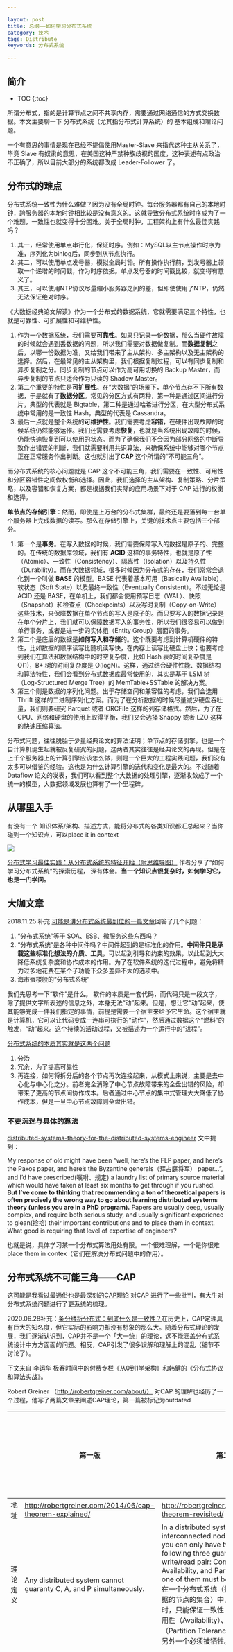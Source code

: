 ```yaml
---

layout: post
title: 总纲——如何学习分布式系统
category: 技术
tags: Distribute
keywords: 分布式系统

---
```


## 简介

* TOC
{:toc}

所谓分布式，指的是计算节点之间不共享内存，需要通过网络通信的方式交换数据。本文主要聊一下 分布式系统（尤其指分布式计算系统）的 基本组成和理论问题。

一个有意思的事情是现在已经不提倡使用Master-Slave 来指代这种主从关系了，毕竟 Slave 有奴隶的意思，在美国这种严禁种族歧视的国度，这种表述有点政治不正确了，所以目前大部分的系统都改成 Leader-Follower 了。

## 分布式的难点

分布式系统一致性为什么难做？因为没有全局时钟。每台服务器都有自己的本地时钟，跨服务器的本地时钟相比较是没有意义的。这就导致分布式系统时序成为了一个难题，一致性也就变得十分困难。关于全局时钟，工程架构上有什么最佳实践吗？
1. 其一，经常使用单点串行化，保证时序。例如：MySQL以主节点操作时序为准，序列化为binlog后，同步到从节点执行。
2. 其二，可以使用单点发号器，模拟全局时钟。所有操作执行前，到发号器上领取一个递增的时间戳，作为时序依据。单点发号器的时间戳比较，就变得有意义了。
3. 其三，可以使用NTP协议尽量缩小服务器之间的差，但即使使用了NTP，仍然无法保证绝对时序。

《大数据经典论文解读》作为一个分布式的数据系统，它就需要满足三个特性，也就是可靠性、可扩展性和可维护性。
1. 作为一个数据系统，我们需要**可靠性**。如果只记录一份数据，那么当硬件故障的时候就会遇到丢数据的问题，所以我们需要对数据做复制。而**数据复制**之后，以哪一份数据为准，又给我们带来了主从架构、多主架构以及无主架构的选择。然后，在最常见的主从架构里，我们根据复制过程，可以有同步复制和异步复制之分。同步复制的节点可以作为高可用切换的 Backup Master，而异步复制的节点只适合作为只读的 Shadow Master。
2. 第二个重要的特性是**可扩展性**。在“大数据”的场景下，单个节点存不下所有数据，于是就有了**数据分区**。常见的分区方式有两种，第一种是通过区间进行分片，典型的代表就是 Bigtable，第二种是通过哈希进行分区，在大型分布式系统中常用的是一致性 Hash，典型的代表是 Cassandra。
3. 最后一点就是整个系统的**可维护性**。我们需要考虑**容错**，在硬件出现故障的时候系统仍然能够运作。我们还需要考虑**恢复**，也就是当系统出现故障的时候，仍能快速恢复到可以使用的状态。而为了确保我们不会因为部分网络的中断导致作出错误的判断，我们就需要利用共识算法，来确保系统中能够对哪个节点正在正常服务作出判断。这也就引出了**CAP** 这个所谓的“不可能三角”。

而分布式系统的核心问题就是 CAP 这个不可能三角，我们需要在一致性、可用性和分区容错性之间做权衡和选择。因此，我们选择的主从架构、复制策略、分片策略，以及容错和恢复方案，都是根据我们实际的应用场景下对于 CAP 进行的权衡和选择。

**单节点的存储引擎**：然而，即使是上万台的分布式集群，最终还是要落到每一台单个服务器上完成数据的读写。那么在存储引擎上，关键的技术点主要包括三个部分。
1. 第一个是**事务**。在写入数据的时候，我们需要保障写入的数据是原子的、完整的。在传统的数据库领域，我们有 **ACID** 这样的事务特性，也就是原子性（Atomic）、一致性（Consistency）、隔离性（Isolation）以及持久性（Durability）。而在大数据领域，很多时候因为分布式的存在，我们常常会退化到一个叫做 **BASE** 的模型。BASE 代表着基本可用（Basically Available）、软状态（Soft State）以及最终一致性（Eventually Consistent）。不过无论是 ACID 还是 BASE，在单机上，我们都会使用预写日志（WAL）、快照（Snapshot）和检查点（Checkpoints）以及写时复制（Copy-on-Write）这些技术，来保障数据在单个节点的写入是原子的。而只要写入的数据记录是在单个分片上，我们就可以保障数据写入的事务性，所以我们很容易可以做到单行事务，或者是进一步的实体组（Entity Group）层面的事务。
2. 第二个是底层的数据是**如何写入和存储**的。这个既要考虑到计算机硬件的特性，比如数据的顺序读写比随机读写快，在内存上读写比硬盘上快；也要考虑到我们在算法和数据结构中的时空复杂度，比如 Hash 表的时间复杂度是 O(1)，B+ 树的时间复杂度是 O(logN)。这样，通过结合硬件性能、数据结构和算法特性，我们会看到分布式数据库最常使用的，其实是基于 LSM 树（Log-Structured Merge Tree）的 MemTable+SSTable 的解决方案。
3. 第三个则是数据的序列化问题。出于存储空间和兼容性的考虑，我们会选用 Thrift 这样的二进制序列化方案。而为了在分析数据的时候尽量减少硬盘吞吐量，我们则要研究 Parquet 或者 ORCFile 这样的列存储格式。然后，为了在 CPU、网络和硬盘的使用上取得平衡，我们又会选择 Snappy 或者 LZO 这样的快速压缩算法。

分布式问题，往往脱胎于少量经典论文的算法证明；单节点的存储引擎，也是一个自计算机诞生起就被反复研究的问题，这两者其实往往是经典论文的再现。但是在上千个服务器上的计算引擎应该怎么做，则是一个巨大的工程实践问题，我们没有太多可以借鉴的经验。这也是为什么计算引擎的迭代和变化是最大的。不过随着 Dataflow 论文的发表，我们可以看到整个大数据的处理引擎，逐渐收敛成了一个统一的模型，大数据领域发展也算有了一个里程碑。

## 从哪里入手

有没有一个 知识体系/架构、描述方式，能将分布式的各类知识都汇总起来？当你碰到一个知识点，可以place it in context

![](/public/upload/distribute/study_distribute_system.png)

[分布式学习最佳实践：从分布式系统的特征开始（附思维导图）](https://www.cnblogs.com/xybaby/p/8544715.html) 作者分享了“如何学习分布式系统”的探索历程， 深有体会。**当一个知识点很复杂时，如何学习它，也是一门学问。**

## 大咖文章

2018.11.25 补充 [可能是讲分布式系统最到位的一篇文章](http://www.10tiao.com/html/46/201811/2651011019/1.html)回答了几个问题：

1. “分布式系统”等于 SOA、ESB、微服务这些东西吗？
2. “分布式系统”是各种中间件吗？中间件起到的是标准化的作用。**中间件只是承载这些标准化想法的介质、工具**，可以起到引导和约束的效果，以此起到大大降低系统复杂度和协作成本的作用。为了在软件系统的迭代过程中，避免将精力过多地花费在某个子功能下众多差异不大的选项中。
3. 海市蜃楼般的“分布式系统”

我们先思考一下“软件”是什么。 软件的本质是一套代码，而代码只是一段文字，除了提供文字所表述的信息之外，本身无法“动”起来。但是，想让它“动”起来，使其能够完成一件我们指定的事情，前提是需要一个宿主来给予它生命。这个宿主就是计算机，它可以让代码变成一连串可执行的“动作”，然后通过数据这个“燃料”的触发，“动”起来。这个持续的活动过程，又被描述为一个运行中的“进程”。

[分布式系统的本质其实就是这两个问题](https://mp.weixin.qq.com/s?__biz=MjM5MDE0Mjc4MA==&mid=2651011140&idx=1&sn=37b734deb9523dbde221708baa43fb39&chksm=bdbec0178ac9490102e6072967092b5a04445bbe8f2bcf95a154f4e5d7eaf1717a342e7650b5&scene=27#wechat_redirect)

1. 分治
2. 冗余，为了提高可靠性
3. 再连接，如何将拆分后的各个节点再次连接起来，从模式上来说，主要是去中心化与中心化之分。前者完全消除了中心节点故障带来的全盘出错的风险，却带来了更高的节点间协作成本。后者通过中心节点的集中式管理大大降低了协作成本，但是一旦中心节点故障则全盘出错。

### 不要沉迷与具体的算法

[distributed-systems-theory-for-the-distributed-systems-engineer](http://the-paper-trail.org/blog/distributed-systems-theory-for-the-distributed-systems-engineer/) 文中提到：

My response of old might have been “well, here’s the FLP paper, and here’s the Paxos paper, and here’s the Byzantine generals（拜占庭将军） paper…”, and I’d have prescribed(嘱咐、规定) a laundry list of primary source material which would have taken at least six months to get through if you rushed. **But I’ve come to thinking that recommending a ton of theoretical papers is often precisely the wrong way to go about learning distributed systems theory (unless you are in a PhD program).** Papers are usually deep, usually complex, and require both serious study, and usually significant experience to glean(捡拾) their important contributions and to place them in context. What good is requiring that level of expertise of engineers?

也就是说，具体学习某一个分布式算法用处有限。一个很难理解，一个是你很难  place them in contex（它们在解决分布式问题中的作用）。


## 分布式系统不可能三角——CAP

[这可能是我看过最通俗也是最深刻的CAP理论](https://mp.weixin.qq.com/s/6PgqyigrgVICl0JiI73oNg) 对CAP 进行了一些批判，有大牛对分布式系统问题进行了更系统的梳理。

2020.06.28补充：[条分缕析分布式：到底什么是一致性？](https://mp.weixin.qq.com/s/qnvl_msvw0XL7hFezo2F4w)在历史上，CAP定理具有巨大的知名度，但它实际的影响力却没有想象的那么大。随着分布式理论的发展，我们逐渐认识到，CAP并不是一个「大一统」的理论，远不能涵盖分布式系统设计中方方面面的问题。相反，CAP引发了很多误解和理解上的混乱（细节不讨论了）。

下文来自 李运华 极客时间中的付费专栏《从0到1学架构》和韩健的《分布式协议和算法实战》。

Robert Greiner （http://robertgreiner.com/about/） 对CAP 的理解也经历了一个过程，他写了两篇文章来阐述CAP理论，第一篇被标记为outdated

||第一版|第二版|韩健的《分布式协议和算法实战》|
|---|---|---|---|
|地址|http://robertgreiner.com/2014/06/cap-theorem-explained/|http://robertgreiner.com/2014/08/cap-theorem-revisited/|
|理论定义|Any distributed system cannot guaranty C, A, and P simultaneously.|In a distributed system (a collection of interconnected nodes that share data.), you can only have two out of the following three guarantees across a write/read pair: Consistency, Availability, and Partition Tolerance - one of them must be sacrificed.<br>在一个分布式系统（指互相连接并共享数据的节点的集合）中，当涉及读写操作时，只能保证一致性（Consistence）、可用性（Availability）、分区容错性（Partition Tolerance）三者中的两个，另外一个必须被牺牲。|
|一致性|all nodes see the same data at the same time|A read is guaranteed to return the most recent write for a given client 总能读到 最新写入的新值|客户端的每次读操作，不管访问哪个节点，要么读到的都是同一份最新的数据，要么读取失败|
|可用性|Every request gets a response on success/failure|A non-failing node will return a reasonable response within a reasonable amount of time (no error or timeout)|任何来自客户端的请求，不管访问哪个节点，都能得到响应数据，但不保证是同一份最新数据|
|分区容忍性|System continues to work despite message loss or partial failure|The system will continue to function when network partitions occur|当节点间出现任意数量的消息丢失或高延迟的时候，系统仍然可以继续提供服务|


1. 只要有网络交互就一定会有延迟和数据丢失，也就是说，分区容错性（P）是前提，不是你想不想的问题，而是始终会存在，**于是只能在可用性和一致性两者间做出选择。**当网络分区失效，也就是网络不可用的时候
    1. 如果选择了一致性，P（分区）会导致同步时间无限延长，系统就可能返回一个错误码或者干脆超时，即系统不可用。
    2. 如果选择了可用性，节点之间可能会失去联系，为了高可用，每个节点只能用本地数据提供服务，而这样会导致全局数据的不一致性。
    在工程上，我们关注的往往是如何在保持相对一致性的前提下，提高系统的可用性。
2. 大部分人对 CAP 理论有个误解，认为无论在什么情况下，分布式系统都只能在 C 和 A 中选择 1 个。 其实，在不存在网络分区的情况下，也就是分布式系统正常运行时（这也是系统在绝大部分时候所处的状态），就是说在不需要 P 时，C 和 A 能够同时保证。
3. CAP理论的一致性是保证同样一个数据在所有不同服务器上的拷贝都是相同的，**这是一种逻辑保证**，而不是物理，因为光速限制，在不同服务器上这种复制是需要时间的，集群通过阻止客户端查看不同节点上还未同步的数据维持逻辑视图。
4. **当跨分布式系统提供ACID时，这两个概念会混淆在一起**，Google’s Spanner system能够提供分布式系统的ACID，其包含ACID+CAP设计，也就是两阶段提交 2PC+ 多副本同步机制（如 Paxos）
3. 还是读写问题。[多线程](http://qiankunli.github.io/2014/10/09/Threads.html) 提到，多线程本质是一个并发读写问题，数据库系统中，为了描述并发读写的安全程度，还提出了隔离性的概念。具体到cap 理论上，副本一致性本质是并发读写问题（A主机写入的数据，B主机多长时间可以读到，或者说B主机也在写同一个数据）。

[从CAP理论到Paxos算法](http://blog.longjiazuo.com/archives/5369?hmsr=toutiao.io&utm_medium=toutiao.io&utm_source=toutiao.io) 

[服务发现技术选型那点事儿](https://mp.weixin.qq.com/s/boh5smQ6ApTwScKYyhuD-Q) Eureka通过“最大努力的复制（best effort replication）” 可以让整个模型变得简单与高可用，我们在进行 A -> B 的调用时，服务 A 只要读取一个 B 的地址，就可以进行 RESTful 请求，如果 B 的这个地址下线或不可达，则有 Hystrix 之类的机制让我们快速失败。PS：也就是不单纯局限于 CAP 来考虑系统的可用性

[关于《谈谈分布式系统的CAP理论》的几点看法](https://mp.weixin.qq.com/s/fYJ87s-NLARsdQ8-9xx7TQ)
1. 窃以为这里 CAP 理论研究的对象是：数据库、软件、网络，用数据库的一致性、软件的高可用和网络的可访问性来阐释：如何设计好的分布式系统。当今（2022年）的分布式系统已经远超数据库、软件和网络的概念，再以这三者为对象讨论：什么是好的分布式系统是否有点儿过时了？是否可以把这些概念做一下升级呢？
2. 是否可以把 A 的部分升级为“容错”、P 的部分升级为“容灾”？之所以这样升级，因为，A 的软件部分升级为容错就能够涵盖：网络延迟、中断等情况，而不仅仅指狭义的可用，毕竟可用在不同的软件环境和设计下是不同的。这里软件环境指：系统内核模块或设别驱动、 I/O 等底层能力、基础框架、业务应用等，软件设计指：有/无状态服务、高/低并发、大/小数据量、内存/网络/磁盘 I/O 密集等针对性设计，这些环境和设计下对“高可用”的解释是不同的。P 升级为“容灾”可以涵盖超出“数据分区”的概念，同时，容灾还能够涵盖那些必须一致和可用的场景，当我在设计“部署架构”的时候，会考虑：南北分布、同一运营商分布、同城分布、同机房分布等，南北分布对应骨干网络灾备能力、同一运营商分布对应运营商服务灾备能力、同城分布对应城市灾备能力、同机房分布对应集群灾备能力，灾备能力基础上考虑访问速度、带宽成本等问题，已经超出了“容灾”的范围，可以因成本制约唯有并入广义的“可用性”。
3. 容器技术把硬件标准化且隐去了，卖计算机到卖计算（当然还有存储），这一字之差使云计算的成本大幅降低。

## 硬件更新

以CPU为中心的传统架构的短板：
1. 首先是慢。在分布式体系架构下，很多大型应用会分散在多个子系统中去部署，这就对各系统之间的延迟提出了很高的要求，此外，由于大数据应用的增长，数据中心内部数据的迁移流量也在增大，这对网络带宽又是一个挑战。CPU最开始时并不是为了搭载云操作系统而设计的，CPU的优势是单核性能强，在指令性计算任务处理时，性能优异，但对数据处理并不擅长，数据吞吐能力弱，**一旦遇到分布式大数据系统就要消耗大量的资源用于数据搬运**。
2. 超大规模的复杂管理。既包含了云计算超大规模基础设施的硬件管理，也有云内部超大应用、复杂应用的管理。
    1. 在云产生的十几年时间里，已经应运而生了非常多的为了服务云环境而产生的软硬件，比如容器。
    2. 为了做好弹性，大部分云上 PaaS 软件要么已经完成了计算和存储的分离解耦，要么正在做。在弹性提升的同时，本来一件在本地物理机就可以做完的事情，现在不得不跨越虚拟机环境、跨越物理集机、跨越集群……一个云原生数据库集群可能拥有十几个计算节点和成百上千个存储节点。在这样的架构里面同时实现低延时和高吞吐是非常困难的。PolarDB 就使用了 RDMA 来改善网络的问题。但 RDMA 这样的软硬结合技术本身的规模化推广是有难度的，时至今日能用得上、用得好 RDMA 的数据库也不多。

[三问阿里云：CIPU究竟是什么？](https://mp.weixin.qq.com/s/_AA_OvI3jw-3s54yfiRfzw)阿里云基础产品首席架构师黄瑞瑞将云计算的发展分成分布式技术阶段、资源池化技术阶段和如今的 CIPU 阶段。
1. 分布式架构严格来说还不是云，只是企业内部使用了相应的分布式架构去解决自身扩展性的问题。在未使用分布式技术前，企业通过不停地增加小型机或者数据库的方式应对计算任务的增加，并不具备可扩展性、且缺少性价比。分布式技术让企业不再需要专门采购一些专用的大型机或者定向购买小型机，解放了供应链的弹性。
2. 但是企业由于业务状态不同，**对于计算算力的要求会有波峰和波谷**。不同公司的不同 IT 部门开始引入相对应的虚拟化技术，实现分时复用，解决单个企业内集群资源利用率相对比较低的问题。分布式架构下一个时代就是公有云，从技术的维度去看就是资源池化的时代。资源池化的关键技术能力在于能否将云上的资源提供给对应的弹性。将云上的计算、存储、网络等技术的算力资源，通过**不同的搭配方式**，在云上搭建各种各样的应用。从技术的维度看，资源池化阶段，虚拟化技术再向前一步，将不同的物理资源变成虚拟化的资源，变成统一的池化管理。资源池化将计算的虚拟化资源、存储的虚拟化资源、网络的虚拟化资源放在一起管理，企业就不需要承担早期分布式阶段中自己管理基础资源、不需要自己管理虚拟化资源。云厂商们迎来了新的业务需求挑战：企业在进行上云时不仅仅注重技术问题，也更加关注经济问题。PS：比如你买机器只有2c4g 和 4c8g，但你的应用cpu和mem的耗费比可能是1:3 关系。


[阿里云新一代云计算体系架构 CIPU 到底是啥？超全技术解读来了](https://mp.weixin.qq.com/s/EMgTu79k-KKmo8TrNCiLrw) 软件优化终有尽，软硬兼修。我一直觉这些问题只要你的规模足够大，你服务的客户足够多，你最终一定都会遇到这些问题。因为我们**规模走在前面，有可能我们先看到别人看不到的风景**，所以我们先走到这一步。如果别人没看到这个风景，不一定觉得该这样做，但是对我们来讲最终一定是这样一个路径。我们看到了别人没有看到的风景，所以我知道做这件事情很有用，但是很多人其实不知道这个事情是不是有用。对于云的深刻理解，我们认为这也是另外一个门槛。这里的认知，在蒋林泉看来其实是由规模决定的。正是由于客户规模的激增、需求的暴涨，从而带来了一系列的新问题，而当传统的方式并不能解决它们之时，创新就成了必然选择。越是深刻理解客户，就越能感受到不足，从而下定决心去做难而正确的事情。艰难险阻，终成壁垒。
1. 从2018到2022年，Intel CPU 提升了 2 倍，DDR 带宽提升了 2.4 倍，单网卡（包含网卡连接的以太交换网络）带宽提升了 4 倍，单 NVMe 带宽提升了 3.7 倍，整机 PCIe 带宽提升 6.7 倍，**计算、网络、存储等基础设施层面发展的不同步**，将对数据库和大数据等 PaaS 层的系统架构产生关键影响
2. CPU擅长的领域是指令集处理，并不擅长并行计算和网络控制。这也是为什么和AI相关的计算，需要用GPU、和网络传输相关的应用需要网卡芯片的原因；大数据势必伴随着大量的数据搬运和迁移，带来的是高带宽的需求，而CPU没办法提供高带宽；现在的云计算的规模都太大了，动辄几十万上百万台服务器的规模，这就给整个系统的管理增加了极高的复杂度。而CPU作为一种通用芯片，很难兼顾复杂度、低延时和高性能。很多芯片公司都意识到了这个问题，并且给出了他们的解决方案。比如英特尔就提出了IPU、也就是基础设施处理器，而英伟达也推出了DPU、也就是数据处理器。不管是IPU、DPU，他们的本质都是类似的，都是对以CPU为核心的云计算架构的补充和扩展。它们能**把CPU不擅长的工作接下来**，转移到自己身上更高效的完成，这样就减轻了CPU的压力。
3. 从芯片本身的功能来看，阿里云的云基础设施处理器CIPU可能和DPU或者IPU没有本质的区别，也就是对网络、计算、存储三大资源的**卸载、加速和隔离**。但它最大的特点，就是它采用了一种完全不同的数据中心体系结构。
2. 在数据流动（移动）过程中，通过深度垂直软硬件协同设计，尽最大可能减少数据移动，以此提升计算效率。因此，CIPU 在计算机体系架构视角的主要工作是：优化云计算服务器之间和服务器内部的数据层级化 cache、内存和存储的访问效率。
    ![](/public/upload/distribute/cipu_overview.png)
2. **CIPU 位于网络和存储必经之路**，一方面把存储和计算进行了存算分离，能在芯片层面直接支持存储设备的硬件虚拟化。不需要CPU的介入，存储设备的性能也能大幅提升。CIPU还支持多个节点之间通过NVMe协议共享云盘块存储，更好的实现存储资源的池化。


Intel IPU，全名基础设施处理器（Infrastructure Processing Unit），是一种可编程网络设备，当前**主要应用场景是大型云服务提供商**。
1. 在典型企业数据中心中，CPU总管一切任务。但在云上，要运行的任务不仅有业务程序，还有基础设施的支持程序。IPU所做的事，就是**替代CPU承担运行基础设施软件的任务**，从而让服务器CPU更好地聚焦在为云服务租户提供更大性能价值的任务上。具体而言，IPU主要处理网络虚拟化、存储虚拟化、网络存储管理以及安全等基础设施功能，此前，传统智能网卡SmartNIC主要做安全加速网络和存储基础设施，但仍受CPU来控制、管理、编程，更多用在通信服务等场景。而IPU是SmartNIC的进化，**内置CPU核**，不仅能实现安全地加速任务，而且可编程，能承担控制管理任务。
2. 优化过的IPU具有加速功能，更擅长处理存储协议，压缩，解压缩，加密校验等事务，由于CPU不用管这些了，所以，云服务提供商可以把整个CPU都给用户。英特尔的IPU提供存储管理功能，而要管理的硬盘不在服务器内部，而是在通过网络连接的外部共享存储上，这里说的是所有硬盘都不在服务器上，甚至连系统启动盘也不在服务器内部，创建云主机的时候才在共享存储上创建个虚拟的NVMe固态盘。这种服务器上没有硬盘的架构被称作是Diskless架构，服务器架构得以简化，意味着成本降低，整个存储的管理无需CPU进行任何干预，意味着CPU开销的降低。
    ![](/public/upload/distribute/ipu_overview.jpg)

PS：有了CIPU/IPU，基于CIPU 和 CPU 两个核心的os 如何设计，os 以运行在CIPU 为主，执行进程时委托给CPU？就像cpu 调用gpu那样？

[分布式系统设计模式](https://mp.weixin.qq.com/s/sSwXgrHvQcjSuiy9bA8d_g)

[我“重新”理解的云计算](https://mp.weixin.qq.com/s/w79FxsMOELQ3C4OGKmlhcg)